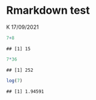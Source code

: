 Rmarkdown test
================
K
17/09/2021

``` r
7+8
```

    ## [1] 15

``` r
7*36
```

    ## [1] 252

``` r
log(7)
```

    ## [1] 1.94591
